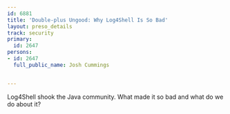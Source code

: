 ---
id: 6881
title: 'Double-plus Ungood: Why Log4Shell Is So Bad'
layout: preso_details
track: security
primary:
  id: 2647
persons:
- id: 2647
  full_public_name: Josh Cummings

---
Log4Shell shook the Java community. What made it so bad and what do we do about it?